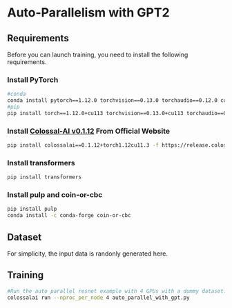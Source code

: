 # Auto-Parallelism with GPT2

## Requirements

Before you can launch training, you need to install the following requirements.

### Install PyTorch

```bash
#conda
conda install pytorch==1.12.0 torchvision==0.13.0 torchaudio==0.12.0 cudatoolkit=11.3 -c pytorch
#pip
pip install torch==1.12.0+cu113 torchvision==0.13.0+cu113 torchaudio==0.12.0 --extra-index-url https://download.pytorch.org/whl/cu113
```

### Install [Colossal-AI v0.1.12](https://colossalai.org/download/) From Official Website

```bash
pip install colossalai==0.1.12+torch1.12cu11.3 -f https://release.colossalai.org
```

### Install transformers

```bash
pip install transformers
```

### Install pulp and coin-or-cbc

```bash
pip install pulp
conda install -c conda-forge coin-or-cbc
```

## Dataset

For simplicity, the input data is randonly generated here.

## Training

```bash
#Run the auto parallel resnet example with 4 GPUs with a dummy dataset.
colossalai run --nproc_per_node 4 auto_parallel_with_gpt.py
```
